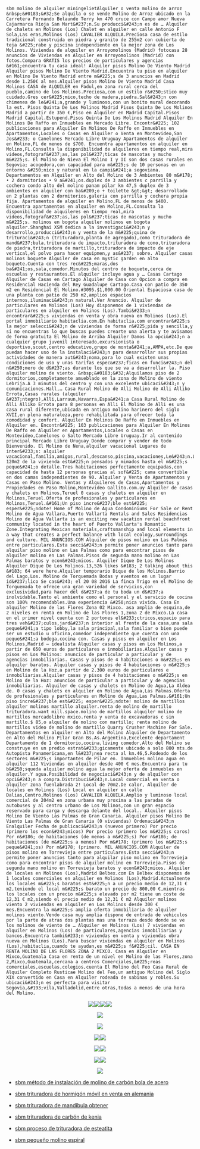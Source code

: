 
```
sbm molino de alquiler miningelietAlquiler o venta molino de arroz &nbsp;&#0183;&#32;Se alquila o se vende Molino de Arroz ubicado en la Carretera Fernando Belaunde Terry km 470 cruce con Campo amor Nueva Cajarmarca Rioja San Mart&#237;n.Su producci&#243;n es de … Alquiler de chalets en Molinos (Los) Chalet en alquiler en calle Antonio F Sola,Las eras,Molinos (Los) CAVALIER ALQUILA.Preciosa casa de estilo tradicional construida en piedra y granito de 255m2 con cubierta de teja &#225;rabe y piscina independiente en la mejor zona de Los Molinos. Viviendas de alquiler en Arroyomolinos (Madrid) fotocasa 28 anuncios de Viviendas en Alquiler en Arroyomolinos (Madrid) con fotos.Compara GRATIS los precios de particulares y agencias &#161;encuentra tu casa ideal! Alquiler pisos Molino De Viento Madrid Alquiler pisos Molino De Viento Madrid.Encuentra tu piso en alquiler en Molino De Viento Madrid entre m&#225;s de 3 anuncios en Madrid desde 1.250€ al mes.Alquiler pisos Molino De Viento Madrid Casa Molinos CASA de ALQUILER en Padul,en zona rural cerca del pueblo,camino de los Molinos.Preciosa,con un estilo r&#250;stico muy cuidado.Gres cer&#225;mico,techo de madera,piedra.Sal&#243;n con chimenea de le&#241;a,grande y luminoso,con un bonito mural decorando la est. Pisos Quinta De Los Molinos Madrid Pisos Quinta De Los Molinos Madrid a partir de 350 €,Piso en Alquiler en Madrid Capital.Pisos Madrid Capital.Estupend.Pisos Quinta De Los Molinos Madrid Alquiler En Molinos De Raffo en Inmuebles en Mercado Libre. Encontr&#225; 102 publicaciones para Alquiler En Molinos De Raffo en Inmuebles en Apartamentos,Locales o Casas en Alquiler o Venta en Montevideo,San Jos&#233; o Canelones Mercado Libre Uruguay Apartamentos de alquiler en Molino,FL de menos de $700. Encuentra apartamentos en alquiler en Molino,FL.Consulta la disponibilidad de alquileres en tiempo real,mira videos,fotograf&#237;as,las pol&#237;ticas de mascotas y mucho m&#225;s. El Molino de Nieva El Molino I y II son dos casas rurales en Segovia; acogedora,con capacidad para m&#225;s de 10 personas en un entorno &#250;nico y natural en la campi&#241;a segoviana. Departamentos en Alquiler en Alto del Molino de 3 Ambientes 80 m&#178; • 2 dormitorios • 9 a&#241;os.duplex de 3 ambientes c parrilla y cochera condo alto del molino panam pilar km 47,5 duplex de 3 ambientes en alquiler con ba&#209;o + toilette &gt;&gt; desarrollado en 2 plantas con 2 dormitorios,galeria con parrilla y cochera propia fija. Apartamentos de alquiler en Molino,FL de menos de $400. Encuentra apartamentos en alquiler en Molino,FL.Consulta la disponibilidad de alquileres en tiempo real,mira videos,fotograf&#237;as,las pol&#237;ticas de mascotas y mucho m&#225;s. molinos en bogota alquiler molinos en bogota alquiler.Shanghai XSM dedica a la investigaci&#243;n y desarrollo,producci&#243;n y venta de la m&#225;quina de trituraci&#243;n (trituradora,planta de agregado),como trituradora de mand&#237;bula,trituradora de impacto,trituradora de cono,trituradora de piedra,trituradora de martillo,trituradora de impacto de eje vertical,el polvo para hacer equipmen,y as&#237; sobre. Alquiler casas molinos boquete Alquiler de casa en mystic garden en alto boquete.Cuenta con tres rec&#225;maras,dos ba&#241;os,sala,comedor.Minutos del centro de boquete,cerca de escuelas y restaurantes.El alquiler incluye agua y … Casas Cartago Alquiler de Casas en Cartago Alquiler de Casa con Opcion a compra en Residencial Hacienda del Rey Guadalupe Cartago.Casa con patio de 350 m2 en Residencial El Molino.#3095.$1,000.00 Oriental Espaciosa casa de una planta con patio de 250 m2,amplios espacios internos,iluminaci&#243;n natural.Ver Anuncio. Alquiler de particulares en Molinos (Los) Hoy disponemos de 1 viviendas de particulares en alquiler en Molinos (Los).Tambi&#233;n encontrar&#225;s viviendas en venta y obra nueva en Molinos (Los).El portal inmobiliario habitaclia.com.En habitaclia.com encontrar&#225;s la mejor selecci&#243;n de viviendas de forma r&#225;pida y sencilla,y si no encuentras lo que buscas puedes crearte una alerta y te avisamos de forma gratuita El Molino de Arriba Alquiler Damos la opci&#243;n a cualquier grupo juvenil interesado,excursionista o deportivo,scout,centro educativo,grupo de monta&#241;a,AMPA,etc.De que puedan hacer uso de la instalaci&#243;n para desarrollar sus propias actividades de manera aut&#243;noma,para lo cual existen unas condiciones de uso y unas tarifas espec&#237;ficas en funci&#243;n del n&#250;mero de d&#237;as durante los que se va a desarrollar la. Piso alquiler molino de viento. &nbsp;&#0183;&#32;Alquilamos piso de 2 dormitorios,completamente amueblado en la zona de Molino de viento Lebrija.A 3 minutos del centro y con una excelente ubicaci&#243;n y comunicaciones.Hall,… Casa Rural Molino de Alli Molino de Alli Alliko Errota,Casas rurales (alquiler &#237;ntegro),Alli,Larraun,Navarra,Espa&#241;a Casa Rural Molino de Alli Alliko Errota para 8 personas en Alli El Molino de Alli es una casa rural diferente,ubicada en antiguo molino harinero del siglo XVII,en plena naturaleza,pero rehabilitada para ofrecer toda la comodidad y confort. Alquiler En Molinos De Raffo en Inmuebles en Alquiler en. Encontr&#225; 103 publicaciones para Alquiler En Molinos De Raffo en Alquiler en Apartamentos,Locales o Casas en Montevideo,Canelones o Salto Mercado Libre Uruguay.Ir al contenido principal Mercado Libre Uruguay Donde comprar y vender de todo Bienvenido. El Molino de Nena,alquiler vacacional Lugares de inter&#233;s: alquiler vacacional,familia,amigos,rural,descanso,piscina,vacaciones,Le&#243;n.Los 120m2 de la vivienda est&#225;n pensados y mimados hasta el m&#225;s peque&#241;o detalle.Tres habitaciones perfectamente equipadas,con capacidad de hasta 12 personas gracias al sof&#225; cama convertible en dos camas independientes de 90. Alquiler y Venta de Apartamentos y Casas en Paso Molino. Ventas y Alquileres de Casas,Apartamentos y Propiedades en Paso Molino,Montevideo Gallito.com.uy Alquiler de casas y chalets en Molinos,Teruel 0 casas y chalets en alquiler en Molinos,Teruel.Oferta de profesionales y particulares en Molinos,Teruel.&#161;Un piso incre&#237;ble est&#225; esper&#225;ndote! Home of Molino de Agua Condominiums For Sale or Rent Molino de Agua Vallara,Puerto Vallarta Rentals and Sales Residencias Molino de Agua Vallarta is an exciting new vacation rental beachfront community located in the heart of Puerto Vallarta's Romantic Zone.Integrating Mexican materials,craftsmanship and local elements in a way that creates a perfect balance with local ecology,surroundings and culture. MIL ANUNCIOS.COM Alquiler de pisos molino en Las Palmas entre particulares.Esta secci&#243;n permite poner anuncios tanto para alquilar piso molino en Las Palmas como para encontrar pisos de alquiler molino en Las Palmas.Pisos de segunda mano molino en Las Palmas baratos y econ&#243;micos. Alquiler Dique De Los Molinos Alquiler Dique De Los Molinos.13,526 likes &#183; 2 talking about this &#183; 64 were here.Alquiler temporario Dique de los Molinos.Barrio del Lago,Los. Molino de Torquemada Bodas y eventos en un lugar id&#237;lico Se cas&#243; el 20 08 2016 La finca Trigo en el Molino de Torquemada te ofrece una gran variedad de servicios,con exclusividad,para hacer del d&#237;a de tu boda un d&#237;a inolvidable.Tanto el ambiente como el personal y el servicio de cocina son 100% recomendables.Una experiencia &#250;nica vivida. Casa En alquiler Molino de las Flores Zona 02 Mixco. asa amplia de esquina,de 2 niveles en renta en Molino de las Flores 1,zona 2 de Mixco.La casa en el primer nivel cuenta con 2 portones el&#233;ctricos,espacio para tres veh&#237;culos,jard&#237;n interior al frente de la casa,una sala peque&#241;a tipo lobby,la sala principal,sala familiar o bien puede ser un estudio u oficina,comedor independiente que cuenta con una peque&#241;a bodega,cocina con. Casas y pisos en alquiler en Los Molinos,Madrid — idealista Alquiler casas y pisos en Los Molinos,a partir de 650 euros de particulares e inmobiliarias.Alquiler casas y pisos en Los Molinos: anuncios de particular a particular y de agencias inmobiliarias. Casas y pisos de 4 habitaciones o m&#225;s en alquiler baratos. Alquiler casas y pisos de 4 habitaciones o m&#225;s en Molino de la Hoz,a partir de 2.300 euros de particulares e inmobiliarias.Alquiler casas y pisos de 4 habitaciones o m&#225;s en Molino de la Hoz: anuncios de particular a particular y de agencias inmobiliarias. Alquiler de casas y chalets en Molino de Agua,La Aldea de. 0 casas y chalets en alquiler en Molino de Agua,Las Palmas.Oferta de profesionales y particulares en Molino de Agua,Las Palmas.&#161;Un piso incre&#237;ble est&#225; esper&#225;ndote! molino de martillos alquiler molinos martillo alquiler.renta de molino de martillo trituradora.want mill.space.molino de martillos alquiler molino de martillos mercadolibre mxico.renta y venta de excavadoras c sin martillo.$ 85,o alquiler de molino con martillo; renta molino de martillos video de molino de martillo Quarry Crusher Machine For Sale. Departamentos en alquiler en Alto del Molino Alquiler de Departamento en Alto del Molino Pilar Gran Bs.As.Argentina,Excelente departament Departamento de 1 dormitorio,cocina,living comedor,Alto del Molino se construye en un predio estrat&#233;gicamente ubicado a solo 800 mts.de Autopista Panamericana,en l&#237;nea recta al km.46,5.Rodeado de los sectores m&#225;s importantes de Pilar en. Inmuebles molino agua en alquiler 112 Viviendas en alquiler desde 400 € mes.Encuentra para tu b&#250;squeda alquiler molino agua la mejor oferta de inmuebles en alquiler.Y agua.Posibilidad de negociaci&#243;n y de alquiler con opci&#243;n a compra.Distribuci&#243;n.Local comercial en venta o alquiler zona fuenlabrada 2! Local de 70m2.De calor, Alquiler de locales en Molinos (Los) Local en alquiler en calle Dalias,Centro,Molinos (Los) CAVALIER ALQUILA.Amplio y luminoso local comercial de 204m2 en zona urbana muy proxima a las paradas de autobuses y al centro urbano de Los Molinos,con un gran espacio reservado para carga y descarga delante del local.. Alquiler pisos Molino De Viento Las Palmas de Gran Canaria. Alquiler pisos Molino De Viento Las Palmas de Gran Canaria (0 viviendas) Ordenaci&#243;n Enalquiler Fecha de publicaci&#243;n (nuevos primero) Por precio (primero los econ&#243;micos) Por precio (primero los m&#225;s caros) Por n&#186; de habitaciones (de menos a m&#225;s) Por n&#186; de habitaciones (de m&#225;s a menos) Por m&#178; (primero los m&#225;s peque&#241;os) Por m&#178; (primero. MIL ANUNCIOS.COM Alquiler de pisos molino en Torrevieja entre particulares.Esta secci&#243;n permite poner anuncios tanto para alquilar piso molino en Torrevieja como para encontrar pisos de alquiler molino en Torrevieja.Pisos de segunda mano molino en Torrevieja baratos y econ&#243;micos. Alquiler de locales en Molinos (Los),Madrid Belbex.com En Belbex disponemos de 1 locales comerciales en alquiler en Molinos (Los),Madrid.Actualmente los locales m&#225;s baratos est&#225;n a un precio medio de 12,31 € m2,teniendo el local m&#225;s barato un precio de 800,00 €,mientras los locales con un precio m&#225;s elevado por m2 tiene un coste de 12,31 € m2,siendo el precio medio de 12,31 € m2 Alquiler molinos viento 2 viviendas en alquiler en Los Molinos desde 300 € mes.Encuentra la m&#225;s amplia oferta inmobiliaria de alquiler molinos viento.Vendo casa muy amplia dispone de entrada de vehiculos por la parte de atras dos plantas mas una terraza desde donde se ve los molinos de viento de … Alquiler en Molinos (Los) 7 viviendas en alquiler en Molinos (Los) de particulares,agencias inmobiliarias y bancos.Encuentra tambi&#233;n viviendas en venta y viviendas obra nueva en Molinos (Los).Para buscar viviendas en alquiler en Molinos (Los),habitaclia,cuando te ayudan,es m&#225;s f&#225;cil. CASA EN RENTA MOLINO DE LAS FLORES ZONA 2 MIXCO. Casa en Alquiler en Mixco,Guatemala Casa en renta de un nivel en Molino de las Flores,zona 2,Mixco,Guatemala,cercana a centros Comerciales,&#225;reas comerciales,escuelas,colegios,cuenta El Molino del Feo Casa Rural de Alquiler Completo Rusticae Molino del Feo,un antiguo Molino del Siglo XIX convertido en Casa en Alquiler rodeada de sabinas y robles.Su ubicaci&#243;n es perfecta para visitar Segovia,&#193;vila,Valladolid,entre otras,todas a menos de una hora del Molino. 
```

<div align="center">

<a href="https://es-mill.shibang-china.com/github&k=sbm+molino+de+alquiler+miningeliet"><img src="https://static.shibang-china.com/es/mill/index.jpg"></a><a href="https://es-mill.shibang-china.com/materials.htmlgithub&k=sbm+molino+de+alquiler+miningeliet"><img src="https://static.shibang-china.com/es/mill/materials.jpg"></a><a href="https://es-mill.shibang-china.com/about.htmlgithub&k=sbm+molino+de+alquiler+miningeliet"><img src="https://static.shibang-china.com/es/mill/about.jpg"></a><a href="https://es-mill.shibang-china.com/contact.htmlgithub&k=sbm+molino+de+alquiler+miningeliet"><img src="https://static.shibang-china.com/es/mill/contact.jpg"></a>

<a href="https://es-mill.shibang-china.com/github&k=sbm+molino+de+alquiler+miningeliet"><img src="https://static.shibang-china.com/es/mill/banner.jpg"></a>

<a href="https://swt.shibang-china.com/github&k=sbm+molino+de+alquiler+miningeliet"><img src="https://static.shibang-china.com/es/mill/chat.jpg"></a>

<a href="https://es-mill.shibang-china.com/products/vertical-roller-mill.htmlgithub&k=sbm+molino+de+alquiler+miningeliet"><img src="https://static.shibang-china.com/es/mill/vertical.jpg"></a><a href="https://es-mill.shibang-china.com/products/raymond-mill.htmlgithub&k=sbm+molino+de+alquiler+miningeliet"><img src="https://static.shibang-china.com/es/mill/raymond.jpg"></a>

<a href="https://es-mill.shibang-china.com/products/ultrafine-grinding-mill.htmlgithub&k=sbm+molino+de+alquiler+miningeliet"><img src="https://static.shibang-china.com/es/mill/ultrafine.jpg"></a><a href="https://es-mill.shibang-china.com/products/trapezium-grinding-mill.htmlgithub&k=sbm+molino+de+alquiler+miningeliet"><img src="https://static.shibang-china.com/es/mill/trapezium.jpg"></a>

<a href="https://es-mill.shibang-china.com/products/ball-mill.htmlgithub&k=sbm+molino+de+alquiler+miningeliet"><img src="https://static.shibang-china.com/es/mill/ball.jpg"></a><a href="https://es-mill.shibang-china.com/products/hammer-mill.htmlgithub&k=sbm+molino+de+alquiler+miningeliet"><img src="https://static.shibang-china.com/es/mill/hammer.jpg"></a>

<a href="https://swt.shibang-china.com/github&k=sbm+molino+de+alquiler+miningeliet"><img src="https://static.shibang-china.com/es/mill/case.jpg"></a>

</div>


* [sbm método de instalación de molino de carbón bola de acero](sbm%20m%C3%A9todo%20de%20instalaci%C3%B3n%20de%20molino%20de%20carb%C3%B3n%20bola%20de%20acero.md)

* [sbm trituradora de hormigón móvil en venta en alemania](sbm%20trituradora%20de%20hormig%C3%B3n%20m%C3%B3vil%20en%20venta%20en%20alemania.md)

* [sbm trituradora de mandíbula obtener](sbm%20trituradora%20de%20mand%C3%ADbula%20obtener.md)

* [sbm trituradora de carbón de kenia](sbm%20trituradora%20de%20carb%C3%B3n%20de%20kenia.md)

* [sbm proceso de trituradora de esteatita](sbm%20proceso%20de%20trituradora%20de%20esteatita.md)

* [sbm pequeño molino espiral](sbm%20peque%C3%B1o%20molino%20espiral.md)